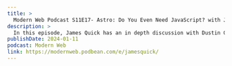 ```yaml
---
title: >
  Modern Web Podcast S11E17- Astro: Do You Even Need JavaScript? with James Quick
description: >
  In this episode, James Quick has an in depth discussion with Dustin Goodman about Astro, a static site generator, and its features. The two go deep into the future of Astro, how it competes with the current web landscape, and Astro’s features such as the View Transition API support, the image optimization component, Astro v3. They also discuss island architectures and Astro pulling in other frameworks and the excitement around the new Qwik integration and what it means for developers.
publishDate: 2024-01-11
podcast: Modern Web
link: https://modernweb.podbean.com/e/jamesquick/
---
```

